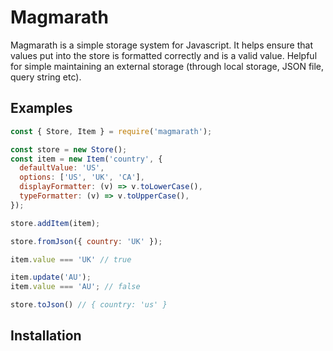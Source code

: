 # Magmarath

Magmarath is a simple storage system for Javascript. It helps ensure that values put into the store is formatted correctly and is a valid value. Helpful for simple maintaining an external storage (through local storage, JSON file, query string etc).

## Examples

```js
const { Store, Item } = require('magmarath');

const store = new Store();
const item = new Item('country', {
  defaultValue: 'US',
  options: ['US', 'UK', 'CA'],
  displayFormatter: (v) => v.toLowerCase(),
  typeFormatter: (v) => v.toUpperCase(),
});

store.addItem(item);

store.fromJson({ country: 'UK' });

item.value === 'UK' // true

item.update('AU');
item.value === 'AU'; // false

store.toJson() // { country: 'us' }
```

## Installation
